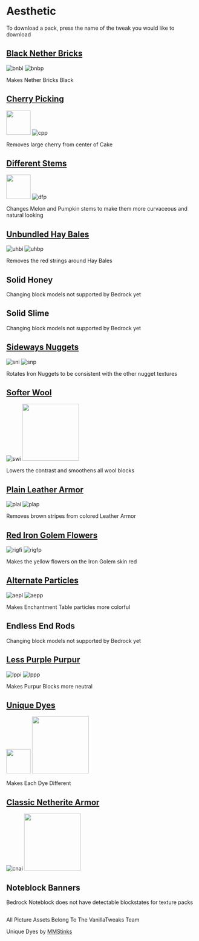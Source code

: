 # Aesthetic

To download a pack, press the name of the tweak you would like to download

## [Black Nether Bricks](https://www.dropbox.com/s/n9uiimee7hoa6lg/bl_ne_br.mcpack?dl=1)

![bnbi](https://vanillatweaks.net/assets/resources/icons/resourcepacks/1.15/BlackNetherBricks.png?v1) ![bnbp](https://vanillatweaks.net/assets/resources/previews/resourcepacks/1.15/BlackNetherBricks.png?v1)

Makes Nether Bricks Black

## [Cherry Picking](https://www.dropbox.com/s/e79vo64e3kfyv1d/che_pick.mcpack?dl=1)

<img src="https://vanillatweaks.net/assets/resources/icons/resourcepacks/1.15/CherryPicking.png?v1" height="64"> ![cpp](https://vanillatweaks.net/assets/resources/previews/resourcepacks/1.15/CherryPicking.png?v1)

Removes large cherry from center of Cake

## [Different Stems](https://www.dropbox.com/s/1g09ya5ys7spqr2/diff_st.mcpack?dl=0) 

<img src="https://vanillatweaks.net/assets/resources/icons/resourcepacks/1.15/DifferentStems.png?v1" height="64"> ![dfp](https://vanillatweaks.net/assets/resources/previews/resourcepacks/1.15/DifferentStems.png?v1)

Changes Melon and Pumpkin stems to make them more curvaceous and natural looking

## [Unbundled Hay Bales](https://www.dropbox.com/s/3sn912ggejlv505/unb_hay.mcpack?dl=1)

![uhbi](https://vanillatweaks.net/assets/resources/icons/resourcepacks/1.15/UnbundledHayBales.png?v1) ![uhbp](https://vanillatweaks.net/assets/resources/previews/resourcepacks/1.15/UnbundledHayBales.png?v1)

Removes the red strings around Hay Bales

## Solid Honey

Changing block models not supported by Bedrock yet

## Solid Slime

Changing block models not supported by Bedrock yet

## [Sideways Nuggets](https://www.dropbox.com/s/2hmpbfvqgduph88/sid_nug.mcpack?dl=1)

![sni](https://vanillatweaks.net/assets/resources/icons/resourcepacks/1.15/SidewaysNuggets.png?v1) ![snp](https://vanillatweaks.net/assets/resources/previews/resourcepacks/1.15/SidewaysNuggets.png?v1)

Rotates Iron Nuggets to be consistent with the other nugget textures

## [Softer Wool](https://www.dropbox.com/s/d33ukxme2uxfyxp/softwool.mcpack?dl=1)

![swi](https://vanillatweaks.net/assets/resources/icons/resourcepacks/1.15/SofterWool.png?v1) <img src="https://vanillatweaks.net/assets/resources/previews/resourcepacks/1.15/SofterWool.png?v1" height="150">

Lowers the contrast and smoothens all wool blocks

## [Plain Leather Armor](https://www.dropbox.com/s/1necf9d0z3k2msu/pl_le_ar.mcpack?dl=1)

![plai](https://vanillatweaks.net/assets/resources/icons/resourcepacks/1.15/PlainLeatherArmor.png?v1) ![plap](https://vanillatweaks.net/assets/resources/previews/resourcepacks/1.15/PlainLeatherArmor.png?v1)

Removes brown stripes from colored Leather Armor

## [Red Iron Golem Flowers](https://www.dropbox.com/s/6zvj6wtxurcfy2e/red_ig_flow.mcpack?dl=1)

![rigfi](https://vanillatweaks.net/assets/resources/icons/resourcepacks/1.15/RedIronGolemFlowers.png?v1) ![rigfp](https://vanillatweaks.net/assets/resources/previews/resourcepacks/1.15/RedIronGolemFlowers.png?v1)

Makes the yellow flowers on the Iron Golem skin red

## [Alternate Particles](https://www.dropbox.com/s/tu4yf139whfrekc/alt_part.mcpack?dl=1)

![aepi](https://vanillatweaks.net/assets/resources/icons/resourcepacks/1.15/BetterParticles.png?v1) ![aepp](https://vanillatweaks.net/assets/resources/previews/resourcepacks/1.15/BetterParticles.png?v1)

Makes Enchantment Table particles more colorful

## Endless End Rods

Changing block models not supported by Bedrock yet

## [Less Purple Purpur](https://www.dropbox.com/s/rdswx3lpwz3r4ik/less_purp_pur.mcpack?dl=1)

![lppi](https://vanillatweaks.net/assets/resources/icons/resourcepacks/1.15/LessPurplePurpur.png?v1) ![lppp](https://vanillatweaks.net/assets/resources/previews/resourcepacks/1.15/LessPurplePurpur.png?v1)

Makes Purpur Blocks more neutral

## [Unique Dyes](https://www.dropbox.com/s/oiykquoqtlcyari/uniq_dyes.mcpack?dl=1)

<img src="https://vanillatweaks.net/assets/resources/icons/resourcepacks/1.16/UniqueDyes.png?v1" height="64"> <img src="https://vanillatweaks.net/assets/resources/previews/resourcepacks/1.16/UniqueDyes.png?v1" height="150">

Makes Each Dye Different

## [Classic Netherite Armor](https://www.dropbox.com/s/x99gelztvtjylqg/cla_neth_arm.mcpack?dl=0)

![cnai](https://vanillatweaks.net/assets/resources/icons/resourcepacks/1.16/ClassicNetheriteArmor.png?v1) <img src="https://vanillatweaks.net/assets/resources/previews/resourcepacks/1.16/ClassicNetheriteArmor.png?v1" height="150">

## Noteblock Banners

Bedrock Noteblock does not have detectable blockstates for texture packs

##

All Picture Assets Belong To The VanillaTweaks Team

Unique Dyes by [MMStinks](https://twitter.com/MMStinks)
